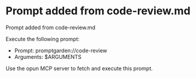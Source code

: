 # Prompt added from code-review.md

Prompt added from code-review.md

Execute the following prompt:
- Prompt: promptgarden://code-review
- Arguments: $ARGUMENTS

Use the opun MCP server to fetch and execute this prompt.
